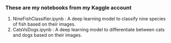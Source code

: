 ### These are my notebooks from my Kaggle account

1. NineFishClassifier.ipynb : A deep learning model to classify nine species of fish based on their images.
2. CatsVsDogs.ipynb : A deep learning model to differentiate between cats and dogs based on their images.
